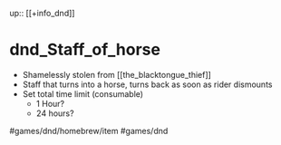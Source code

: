 up:: [[+info_dnd]]

# dnd_Staff_of_horse

- Shamelessly stolen from [[the_blacktongue_thief]]
- Staff that turns into a horse, turns back as soon as rider dismounts
- Set total time limit (consumable)
	- 1 Hour?
	- 24 hours?

#games/dnd/homebrew/item
#games/dnd
